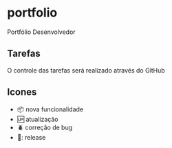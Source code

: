 # portfolio

Portfólio Desenvolvedor

## Tarefas

O controle das tarefas será realizado através do GitHub

## Icones

- :package: nova funcionalidade
- :up: atualização
- :beetle: correção de bug
- :checkered_flag:: release